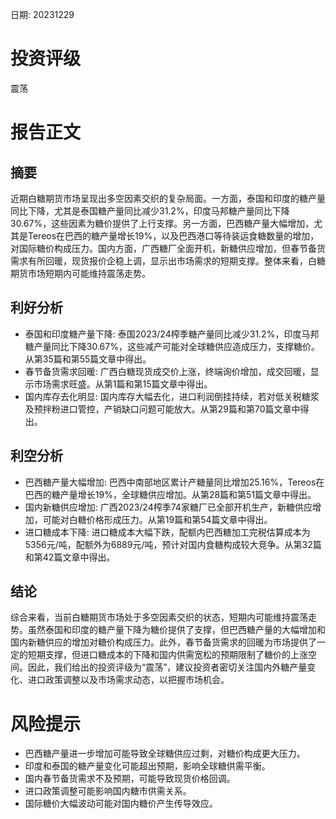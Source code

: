 
日期: 20231229

# 投资评级

震荡

# 报告正文

## 摘要

近期白糖期货市场呈现出多空因素交织的复杂局面。一方面，泰国和印度的糖产量同比下降，尤其是泰国糖产量同比减少31.2%，印度马邦糖产量同比下降30.67%，这些因素为糖价提供了上行支撑。另一方面，巴西糖产量大幅增加，尤其是Tereos在巴西的糖产量增长19%，以及巴西港口等待装运食糖数量的增加，对国际糖价构成压力。国内方面，广西糖厂全面开机，新糖供应增加，但春节备货需求有所回暖，现货报价企稳上调，显示出市场需求的短期支撑。整体来看，白糖期货市场短期内可能维持震荡走势。

## 利好分析

* 泰国和印度糖产量下降: 泰国2023/24榨季糖产量同比减少31.2%，印度马邦糖产量同比下降30.67%，这些减产可能对全球糖供应造成压力，支撑糖价。从第35篇和第55篇文章中得出。
* 春节备货需求回暖: 广西白糖现货成交价上涨，终端询价增加，成交回暖，显示市场需求旺盛。从第1篇和第15篇文章中得出。
* 国内库存去化明显: 国内库存大幅去化，进口利润倒挂持续，若对低关税糖浆及预拌粉进口管控，产销缺口问题可能放大。从第29篇和第70篇文章中得出。

## 利空分析

* 巴西糖产量大幅增加: 巴西中南部地区累计产糖量同比增加25.16%，Tereos在巴西的糖产量增长19%，全球糖供应增加。从第28篇和第51篇文章中得出。
* 国内新糖供应增加: 广西2023/24榨季74家糖厂已全部开机生产，新糖供应增加，可能对白糖价格形成压力。从第19篇和第54篇文章中得出。
* 进口糖成本下降: 进口糖成本大幅下跌，配额内巴西糖加工完税估算成本为5356元/吨，配额外为6889元/吨，预计对国内食糖构成较大竞争。从第32篇和第42篇文章中得出。

## 结论

综合来看，当前白糖期货市场处于多空因素交织的状态，短期内可能维持震荡走势。虽然泰国和印度的糖产量下降为糖价提供了支撑，但巴西糖产量的大幅增加和国内新糖供应的增加对糖价构成压力。此外，春节备货需求的回暖为市场提供了一定的短期支撑，但进口糖成本的下降和国内供需宽松的预期限制了糖价的上涨空间。因此，我们给出的投资评级为“震荡”，建议投资者密切关注国内外糖产量变化、进口政策调整以及市场需求动态，以把握市场机会。

# 风险提示

* 巴西糖产量进一步增加可能导致全球糖供应过剩，对糖价构成更大压力。
* 印度和泰国的糖产量变化可能超出预期，影响全球糖供需平衡。
* 国内春节备货需求不及预期，可能导致现货价格回调。
* 进口政策调整可能影响国内糖市供需关系。
* 国际糖价大幅波动可能对国内糖价产生传导效应。
